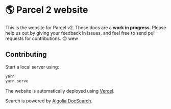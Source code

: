 # 🌎 Parcel 2 website

This is the website for Parcel v2. These docs are a **work in progress**. Please help us out by giving your feedback in issues, and feel free to send pull requests for contributions. 😍
wew
## Contributing

Start a local server using:

```bash
yarn
yarn serve
```

The website is automatically deployed using [Vercel](https://vercel.com).

Search is powered by [Algolia DocSearch](https://docsearch.algolia.com/).
